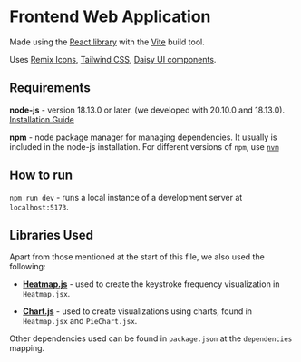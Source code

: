 # Frontend Web Application

Made using the [React library](https://react.dev/) with the [Vite](https://vitejs.dev/) build tool.

Uses [Remix Icons](https://remixicon.com/), [Tailwind CSS](https://tailwindcss.com/), [Daisy UI components](https://daisyui.com/).

## Requirements

**node-js** - version 18.13.0 or later. (we developed with 20.10.0 and 18.13.0). [Installation Guide](https://nodejs.org/en/download)

**npm** - node package manager for managing dependencies. It usually is included in the node-js installation. For different versions of `npm`, use [`nvm`](https://github.com/nvm-sh/nvm)

## How to run

`npm run dev` - runs a local instance of a development server at `localhost:5173`.

## Libraries Used

Apart from those mentioned at the start of this file, we also used the following:

- [**Heatmap.js**](https://github.com/pa7/heatmap.js/) - used to create the keystroke frequency visualization in `Heatmap.jsx`.

- [**Chart.js**](https://github.com/chartjs/Chart.js/) - used to create visualizations using charts, found in `Heatmap.jsx` and `PieChart.jsx`.

Other dependencies used can be found in `package.json` at the `dependencies` mapping.
